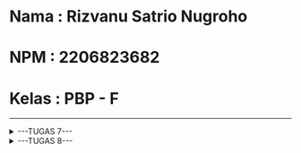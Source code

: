 # Nama  : Rizvanu Satrio Nugroho
# NPM   : 2206823682
# Kelas : PBP - F
--- 

<details>

<summary>---TUGAS 7---</summary>

# Tugas 7

## 1.  Apa perbedaan utama antara stateless dan stateful widget dalam konteks pengembangan aplikasi Flutter?

Perbedaan utama antara stateless dan stateful widget adalah bahwa stateless widget tidak memiliki keadaan internal yang dapat berubah, sementara stateful widget memiliki keadaan internal yang dapat berubah dan merespons perubahan data atau interaksi pengguna. Adapun lebih spesifiknya perbedaan keduanya adalah sebagai berikut :
| Aspek Perbeedaan | Stateless Widget | Stateful widget |
|----------|----------|----------|
| Definisi | Widget yang tidak memiliki keadaan (state) internal yang dapat berubah. | Widget yang memiliki keadaan internal yang dapat berubah selama siklus hidup aplikasi |
| Waktu Penggunaan | Terdapat UI yang tidak perlu mengubah tampilan atau data yang bergantung pada perubahan | Terdapat UI yang perlu menanggapi perubahan data atau interaksi pengguna |
| Contoh Penggunaan | Teks statis, gambar, ikon, dan komponen lain yang tidak perlu mengikuti perubahan data atau keadaan aplikasi. | Formulir, daftar item yang dapat di-scroll, tombol yang dapat diklik, dan banyak komponen interaktif lainnya. |

## 2. Sebutkan seluruh widget yang kamu gunakan untuk menyelesaikan tugas ini dan jelaskan fungsinya masing-masing.
1. MaterialApp: Widget yang mendefinisikan aplikasi Flutter.
2. Scaffold: Mengatur struktur dasar tampilan aplikasi, termasuk AppBar dan body.
3. AppBar: Menampilkan bar atas aplikasi dengan judul.
4. SingleChildScrollView: Wrapper yang memungkinkan kontennya dapat discroll.
5. Padding: Widget untuk menambahkan padding ke dalam child widget-nya.
6. Column: Menyusun widget-child secara vertikal.
7. Text: Menampilkan teks pada tampilan.
8. GridView.count: Mengatur tampilan dalam bentuk grid.
9. ShopCard: Stateless widget yang digunakan untuk menampilkan kartu toko.
10. InkWell: Mengubah child widget menjadi responsif terhadap sentuhan.
11. Icon: Menampilkan ikon.
12. Container: Mengelola tata letak untuk icon dan teks pada kartu.
13. SnackBar: Widget yang digunakan untuk menampilkan pesan sementara di bagian bawah layar saat suatu aksi terjadi.

Widget lainnya yang digunakan adalah widget bawaan dari Flutter, seperti Colors, Icons, dan lainnya. Juga terdapat definisi dari kelas ShopItem yang digunakan untuk menyimpan data toko (nama, ikon, warna) dan kelas MyHomePage yang merupakan widget utama dalam aplikasi mailboxd


## 3. Jelaskan bagaimana cara kamu mengimplementasikan checklist di atas secara step-by-step (bukan hanya sekadar mengikuti tutorial)

1. Melakukan import package yang dibutuhkan pada 'main.dart'
~~~
import 'package:flutter/material.dart';
import 'package:mailboxd/menu.dart';
~~~

2. Membuat class 'MyApp' pada 'main.dart'
~~~
class MyApp extends StatelessWidget {
  const MyApp({super.key});

  // This widget is the root of your application.
  @override
  Widget build(BuildContext context) {
    return MaterialApp(
      title: 'Flutter Demo',
      theme: ThemeData(
        // This is the theme of your application.
        //
        // TRY THIS: Try running your application with "flutter run". You'll see
        // the application has a blue toolbar. Then, without quitting the app,
        // try changing the seedColor in the colorScheme below to Colors.green
        // and then invoke "hot reload" (save your changes or press the "hot
        // reload" button in a Flutter-supported IDE, or press "r" if you used
        // the command line to start the app).
        //
        // Notice that the counter didn't reset back to zero; the application
        // state is not lost during the reload. To reset the state, use hot
        // restart instead.
        //
        // This works for code too, not just values: Most code changes can be
        // tested with just a hot reload.
        colorScheme: ColorScheme.fromSeed(seedColor: Colors.indigo),
        useMaterial3: true,
      ),
      home: MyHomePage(),
    );
  }
}
~~~

3. Membuat file 'menu.dart' pada '/lib' yang akan menjadi tampilan utama menu dan menambahkan import berupa berikut:
~~~
import 'package:flutter/material.dart';
~~~

4. Membuat class MyHomePage untuk tampilan widget-widget pada menu utama
~~~
class MyHomePage extends StatelessWidget {
  MyHomePage({Key? key}) : super(key: key);
  final List<ShopItem> items = [
    ShopItem("Lihat Produk", Icons.checklist, Colors.teal),
    ShopItem("Tambah Produk", Icons.add_shopping_cart, Colors.lightBlue),
    ShopItem("Logout", Icons.logout, Colors.blue),
  ];

  @override
  Widget build(BuildContext context) {
    return Scaffold(
      appBar: AppBar(
        title: const Text(
          'Shopping List',
        ),
        backgroundColor: Colors.indigo, 
        foregroundColor: Colors.white,
      ),
      body: SingleChildScrollView(
        // Widget wrapper yang dapat discroll
        child: Padding(
          padding: const EdgeInsets.all(10.0), // Set padding dari halaman
          child: Column(
            // Widget untuk menampilkan children secara vertikal
            children: <Widget>[
              const Padding(
                padding: EdgeInsets.only(top: 10.0, bottom: 10.0),
                // Widget Text untuk menampilkan tulisan dengan alignment center dan style yang sesuai
                child: Text(
                  'PBP Shop', // Text yang menandakan toko
                  textAlign: TextAlign.center,
                  style: TextStyle(
                    fontSize: 30,
                    fontWeight: FontWeight.bold,
                  ),
                ),
              ),
              // Grid layout
              GridView.count(
                // Container pada card kita.
                primary: true,
                padding: const EdgeInsets.all(20),
                crossAxisSpacing: 10,
                mainAxisSpacing: 10,
                crossAxisCount: 3,
                shrinkWrap: true,
                children: items.map((ShopItem item) {
                  // Iterasi untuk setiap item
                  return ShopCard(item);
                }).toList(),
              ),
            ],
          ),
        ),
      ),
    );
  }
}
~~~

5. Membuat class 'ShopItem' dengan atribut nama, icon, dan color (implementasi bonus)
~~~
class ShopItem {
  final String name;
  final IconData icon;
  final Color color;

  ShopItem(this.name, this.icon, this.color);
}
~~~

6. Membuat class 'ShopCard' 
~~~
class ShopCard extends StatelessWidget {
  final ShopItem item;

  const ShopCard(this.item, {super.key}); // Constructor

  @override
  Widget build(BuildContext context) {
    return Material(
      color: item.color,
      child: InkWell(
        // Area responsive terhadap sentuhan
        onTap: () {
          // Memunculkan SnackBar ketika diklik
          ScaffoldMessenger.of(context)
            ..hideCurrentSnackBar()
            ..showSnackBar(SnackBar(
                content: Text("Kamu telah menekan tombol ${item.name}!")));
        },
        child: Container(
          // Container untuk menyimpan Icon dan Text
          padding: const EdgeInsets.all(8),
          child: Center(
            child: Column(
              mainAxisAlignment: MainAxisAlignment.center,
              children: [
                Icon(
                  item.icon,
                  color: Colors.white,
                  size: 30.0,
                ),
                const Padding(padding: EdgeInsets.all(3)),
                Text(
                  item.name,
                  textAlign: TextAlign.center,
                  style: const TextStyle(color: Colors.white),
                ),
              ],
            ),
          ),
        ),
      ),
    );
  }
}
~~~

---
</details>

<details>

<summary>---TUGAS 8---</summary>

# Tugas 8

## 1. Jelaskan perbedaan antara Navigator.push() dan Navigator.pushReplacement(), disertai dengan contoh mengenai penggunaan kedua metode tersebut yang tepat!

- Navigat




## 2. Jelaskan masing-masing layout widget pada Flutter dan konteks penggunaannya masing-masing!




## 3. Sebutkan apa saja elemen input pada form yang kamu pakai pada tugas kali ini dan jelaskan mengapa kamu menggunakan elemen input tersebut!




## 4. Bagaimana penerapan clean architecture pada aplikasi Flutter?



## 5.  Jelaskan bagaimana cara kamu mengimplementasikan checklist di atas secara step-by-step! (bukan hanya sekadar mengikuti tutorial)



</details>

